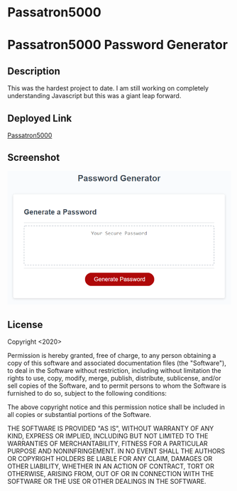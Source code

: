 # Passatron5000

# Passatron5000 Password Generator

## Description 
This was the hardest project to date. I am still working on completely understanding Javascript but this was a giant leap forward. 

## Deployed Link
[Passatron5000](https://timhoyt824.github.io/Passatron5000/)

## Screenshot 

![password generator demo](./Assets/03-javascript-homework-demo.png)

## License

Copyright <2020> <Tim Hoyt>

Permission is hereby granted, free of charge, to any person obtaining a copy of this software and associated documentation files (the "Software"), to deal in the Software without restriction, including without limitation the rights to use, copy, modify, merge, publish, distribute, sublicense, and/or sell copies of the Software, and to permit persons to whom the Software is furnished to do so, subject to the following conditions:

The above copyright notice and this permission notice shall be included in all copies or substantial portions of the Software.

THE SOFTWARE IS PROVIDED "AS IS", WITHOUT WARRANTY OF ANY KIND, EXPRESS OR IMPLIED, INCLUDING BUT NOT LIMITED TO THE WARRANTIES OF MERCHANTABILITY, FITNESS FOR A PARTICULAR PURPOSE AND NONINFRINGEMENT. IN NO EVENT SHALL THE AUTHORS OR COPYRIGHT HOLDERS BE LIABLE FOR ANY CLAIM, DAMAGES OR OTHER LIABILITY, WHETHER IN AN ACTION OF CONTRACT, TORT OR OTHERWISE, ARISING FROM, OUT OF OR IN CONNECTION WITH THE SOFTWARE OR THE USE OR OTHER DEALINGS IN THE SOFTWARE.
